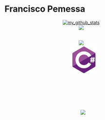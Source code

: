 # Francisco Pemessa

<a align="center" href="https://github.com/FrancisP100?tab=repositories">
    <p align="center">
        <img src="https://github-readme-stats.vercel.app/api?username=FrancisP100&show_icons=true&theme=tokyonight&include_all_commits=true&count_private=true&hide=issues,contribs" alt="my_github_stats" height="150" />
</a>
<br/>
<code><img height="150" src="https://github-readme-stats.vercel.app/api/top-langs/?username=FrancisP100&layout=compact&theme=tokyonight"><code/>
<p align="center" >
<code><img height="90" src="https://raw.githubusercontent.com/jmnote/z-icons/master/svg/c.svg"></code>
   <code><img height="90" src="https://raw.githubusercontent.com/devicons/devicon/master/icons/csharp/csharp-original.svg"></code>
  <br/>
  <br/>
  <p align="center"> 
  <img src="https://profile-counter.glitch.me/FrancisP100/count.svg" />
</p>
